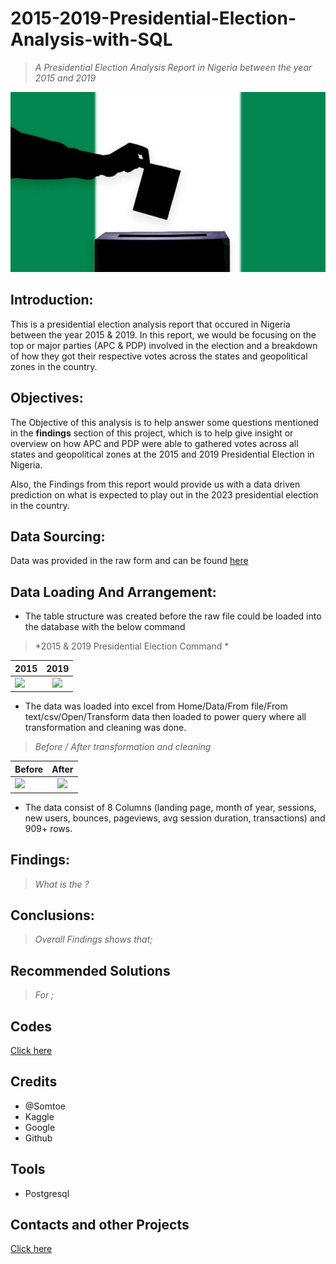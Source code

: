 # 2015-2019-Presidential-Election-Analysis-with-SQL
>*A Presidential Election Analysis Report in Nigeria between the year 2015 and 2019*


![](ELECTION.jpg)



## Introduction:

This is a presidential election analysis report that occured in Nigeria between the year 2015 & 2019. In this report, we would be focusing on the top or major parties (APC & PDP) involved in the election and a breakdown of how they got their respective votes across the states and geopolitical zones in the country.


## Objectives:

The Objective of this analysis is to help answer some questions mentioned in the **findings** section of this project, which is to help give insight or  overview on how APC and PDP were able to gathered votes across all states and geopolitical zones at the 2015 and 2019 Presidential Election in Nigeria. 

Also, the Findings from this report would provide us with a data driven prediction on what is expected to play out in the 2023 presidential election in the country.


## Data Sourcing:

Data was provided in the raw form and can be found [here](https://www.kaggle.com/datasets/somtoe/nigerian-presidential-election-results?select=2023elections.csv)


## Data Loading And Arrangement:

* The table structure was created before the raw file could be loaded into the database with the below command
>*2015 & 2019 Presidential Election Command *

|     2015      |     2019      |
|:----------------|:--------------:|
![](Before.png)   |![](after.png)

* The data was loaded into excel from Home/Data/From file/From text/csv/Open/Transform data then loaded to power query where all transformation and cleaning was done.

>*Before / After transformation and cleaning*

|     Before      |     After      |
|:----------------|:--------------:|
![](Before.png)   |![](after.png)


* The data consist of 8 Columns (landing page, month of year, sessions, new users, bounces, pageviews, avg session duration, transactions) and 909+ rows.



## Findings:

>*What is the ?*





## Conclusions:

>*Overall Findings shows that;*




## Recommended Solutions

>*For ;*




## Codes

[Click here]([https://drive.google.com/file/d/1Ta9c0XaGWdDUMatOMZsyPz4cMAKqDLS-/view?usp=sharing](https://github.com/Ay43/2015-2019-Nigeria-Presidential-Election/blob/main/presidential%20election%20(2015%20%26%202019).sql))


## Credits

* @Somtoe
* Kaggle 
* Google
* Github


## Tools

* Postgresql


## Contacts and other Projects

[Click here](https://ay43.github.io/)
